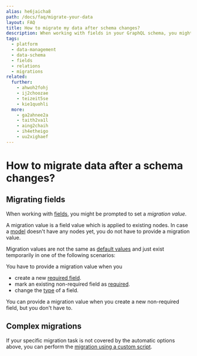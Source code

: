 ```yaml
---
alias: he6jaicha8
path: /docs/faq/migrate-your-data
layout: FAQ
title: How to migrate my data after schema changes?
description: When working with fields in your GraphQL schema, you might have to migrate existing data. More complex scenarios can be handled by a script.
tags:
  - platform
  - data-management
  - data-schema
  - fields
  - relations
  - migrations
related:
  further:
    - ahwoh2fohj
    - ij2choozae
    - teizeit5se
    - kie1quohli
  more:
    - ga2ahnee2a
    - taith2va1l
    - aing2chaih
    - ih4etheigo
    - uu2xighaef
---
```


# How to migrate data after a schema changes?

## Migrating fields

When working with [fields](!alias-teizeit5se), you might be prompted to set a *migration value*.

A migration value is a field value which is applied to existing nodes. In case a [model](!alias-ij2choozae) doesn't have any nodes yet, you do not have to provide a migration value.

Migration values are not the same as [default values](!alias-teizeit5se#default-value) and just exist temporarily in one of the following scenarios:

You have to provide a migration value when you
* create a new [required field](!alias-teizeit5se#required).
* mark an existing non-required field as [required](!alias-teizeit5se#required).
* change the [type](!alias-teizeit5se#scalar-types) of a field.

You can provide a migration value when you create a new non-required field, but you don't have to.

## Complex migrations

If your specific migration task is not covered by the automatic options above, you can perform the [migration using a custom script](!alias-uu2xighaef).
